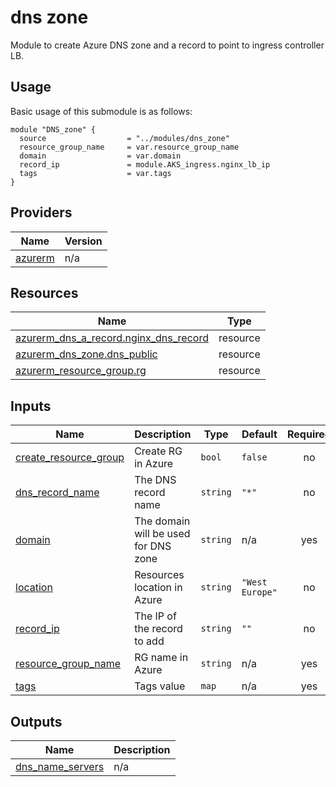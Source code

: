 # dns zone
Module to create Azure DNS zone and a record to point to ingress controller LB.

## Usage
Basic usage of this submodule is as follows:
```hcl
module "DNS_zone" {
  source                  = "../modules/dns_zone"
  resource_group_name     = var.resource_group_name
  domain                  = var.domain
  record_ip               = module.AKS_ingress.nginx_lb_ip
  tags                    = var.tags
}
```

## Providers
| Name | Version |
|------|---------|
| <a name="provider_azurerm"></a> [azurerm](#provider\_azurerm) | n/a |


## Resources
| Name | Type |
|------|------|
| [azurerm_dns_a_record.nginx_dns_record](https://registry.terraform.io/providers/hashicorp/azurerm/latest/docs/resources/dns_a_record) | resource |
| [azurerm_dns_zone.dns_public](https://registry.terraform.io/providers/hashicorp/azurerm/latest/docs/resources/dns_zone) | resource |
| [azurerm_resource_group.rg](https://registry.terraform.io/providers/hashicorp/azurerm/latest/docs/resources/resource_group) | resource |

## Inputs

| Name | Description | Type | Default | Required |
|------|-------------|------|---------|:--------:|
| <a name="input_create_resource_group"></a> [create\_resource\_group](#input\_create\_resource\_group) | Create RG in Azure | `bool` | `false` | no |
| <a name="input_dns_record_name"></a> [dns\_record\_name](#input\_dns\_record\_name) | The DNS record name | `string` | `"*"` | no |
| <a name="input_domain"></a> [domain](#input\_domain) | The domain will be used for DNS zone | `string` | n/a | yes |
| <a name="input_location"></a> [location](#input\_location) | Resources location in Azure | `string` | `"West Europe"` | no |
| <a name="input_record_ip"></a> [record\_ip](#input\_record\_ip) | The IP of the record to add | `string` | `""` | no |
| <a name="input_resource_group_name"></a> [resource\_group\_name](#input\_resource\_group\_name) | RG name in Azure | `string` | n/a | yes |
| <a name="input_tags"></a> [tags](#input\_tags) | Tags value | `map` | n/a | yes |

## Outputs

| Name | Description |
|------|-------------|
| <a name="output_dns_name_servers"></a> [dns\_name\_servers](#output\_dns\_name\_servers) | n/a |

